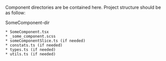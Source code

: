 Component directories are be contained here. Project structure should be as follow:

SomeComponent-dir

    * SomeComponent.tsx
    * _some_component.scss
    * someComponentSlice.ts (if needed)
    * constats.ts (if needed)
    * types.ts (if needed)
    * utils.ts (if needed)
